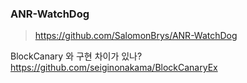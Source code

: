 


### ANR-WatchDog

> https://github.com/SalomonBrys/ANR-WatchDog



BlockCanary 와 구현 차이가 있나?
https://github.com/seiginonakama/BlockCanaryEx 




<!--stackedit_data:
eyJoaXN0b3J5IjpbMTc4MjMyMTM0OSwtMjEyODU2NTM4OSwyMT
M5Mzg3NzcxXX0=
-->